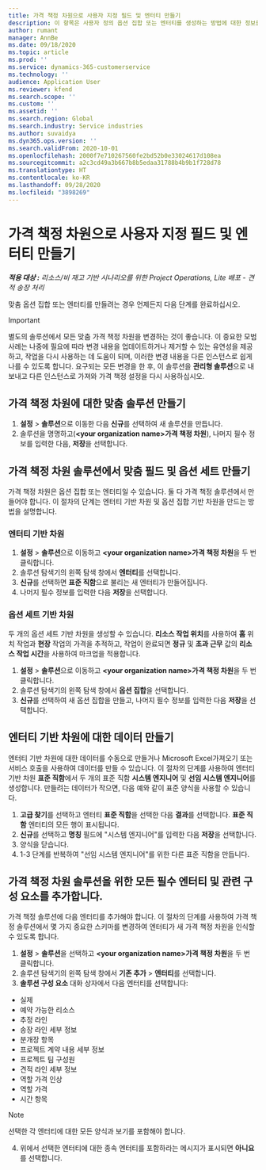 ```yaml
---
title: 가격 책정 차원으로 사용자 지정 필드 및 엔터티 만들기
description: 이 항목은 사용자 정의 옵션 집합 또는 엔터티를 생성하는 방법에 대한 정보를 제공합니다.
author: rumant
manager: AnnBe
ms.date: 09/18/2020
ms.topic: article
ms.prod: ''
ms.service: dynamics-365-customerservice
ms.technology: ''
audience: Application User
ms.reviewer: kfend
ms.search.scope: ''
ms.custom: ''
ms.assetid: ''
ms.search.region: Global
ms.search.industry: Service industries
ms.author: suvaidya
ms.dyn365.ops.version: ''
ms.search.validFrom: 2020-10-01
ms.openlocfilehash: 2000f7e710267560fe2bd52b0e33024617d108ea
ms.sourcegitcommit: a2c3cd49a3b667b8b5edaa31788b4b9b1f728d78
ms.translationtype: HT
ms.contentlocale: ko-KR
ms.lasthandoff: 09/28/2020
ms.locfileid: "3898269"
---
```

# <a name="create-custom-fields-and-entities-as-pricing-dimensions"></a>가격 책정 차원으로 사용자 지정 필드 및 엔터티 만들기

_**적용 대상 :** 리소스/비 재고 기반 시나리오를 위한 Project Operations, Lite 배포 - 견적 송장 처리_

맞춤 옵션 집합 또는 엔터티를 만들려는 경우 언제든지 다음 단계를 완료하십시오.

> [!IMPORTANT]
> 별도의 솔루션에서 모든 맞춤 가격 책정 차원을 변경하는 것이 좋습니다. 이 중요한 모범 사례는 나중에 필요에 따라 변경 내용을 업데이트하거나 제거할 수 있는 유연성을 제공하고, 작업을 다시 사용하는 데 도움이 되며, 이러한 변경 내용을 다른 인스턴스로 쉽게 나를 수 있도록 합니다. 요구되는 모든 변경을 한 후, 이 솔루션을 **관리형 솔루션**으로 내보내고 다른 인스턴스로 가져와 가격 책정 설정을 다시 사용하십시오.


## <a name="create-a-custom-solution-for-pricing-dimensions"></a>가격 책정 차원에 대한 맞춤 솔루션 만들기
1. **설정** > **솔루션**으로 이동한 다음 **신규**를 선택하여 새 솔루션을 만듭니다. 
2. 솔루션을 명명하고(**\<your organization name>가격 책정 차원**), 나머지 필수 정보를 입력한 다음, **저장**을 선택합니다.
  
## <a name="create-custom-fields-and-option-sets-in-the-pricing-dimension-solution"></a>가격 책정 차원 솔루션에서 맞춤 필드 및 옵션 세트 만들기

가격 책정 차원은 옵션 집합 또는 엔터티일 수 있습니다. 둘 다 가격 책정 솔루션에서 만들어야 합니다. 이 절차의 단계는 엔터티 기반 차원 및 옵션 집합 기반 차원을 만드는 방법을 설명합니다.

### <a name="entity-based-dimensions"></a>엔터티 기반 차원

1. **설정** > **솔루션**으로 이동하고 **\<your organization name>가격 책정 차원**을 두 번 클릭합니다.
2. 솔루션 탐색기의 왼쪽 탐색 창에서 **엔터티**를 선택합니다.
3. **신규**를 선택하면 **표준 직함**으로 불리는 새 엔터티가 만들어집니다. 
4. 나머지 필수 정보를 입력한 다음 **저장**을 선택합니다.


### <a name="option-set-based-dimensions"></a>옵션 세트 기반 차원 
두 개의 옵션 세트 기반 차원을 생성할 수 있습니다. **리소스 작업 위치**를 사용하여 **홈** 위치 작업과 **현장** 작업의 가격을 추적하고, 작업이 완료되면 **정규** 및 **초과 근무** 값의 **리소스 작업 시간**을 사용하여 마크업을 적용합니다.


1. **설정** > **솔루션**으로 이동하고 **\<your organization name>가격 책정 차원**을 두 번 클릭합니다. 
2. 솔루션 탐색기의 왼쪽 탐색 창에서 **옵션 집합**을 선택합니다. 
3. **신규**를 선택하여 새 옵션 집합을 만들고, 나머지 필수 정보를 입력한 다음 **저장**을 선택합니다.

## <a name="create-data-for-entity-based-dimensions"></a>엔터티 기반 차원에 대한 데이터 만들기

엔터티 기반 차원에 대한 데이터를 수동으로 만들거나 Microsoft Excel가져오기 또는 서비스 호출을 사용하여 데이터를 만들 수 있습니다. 이 절차의 단계를 사용하여 엔터티 기반 차원 **표준 직함**에서 두 개의 표준 직함 **시스템 엔지니어** 및 **선임 시스템 엔지니어**를 생성합니다. 만들려는 데이터가 작으면, 다음 예와 같이 표준 양식을 사용할 수 있습니다.

1. **고급 찾기**를 선택하고 엔터티 **표준 직함**을 선택한 다음 **결과**를 선택합니다. **표준 직함** 엔터티의 모든 행이 표시됩니다.
2. **신규**를 선택하고 **명칭** 필드에 "시스템 엔지니어"를 입력한 다음 **저장**을 선택합니다.
3. 양식을 닫습니다. 
4. 1-3 단계를 반복하여 "선임 시스템 엔지니어"를 위한 다른 표준 직함을 만듭니다.

## <a name="add-all-required-entities-and-related-components-to-the-pricing-dimension-solution"></a>가격 책정 차원 솔루션을 위한 모든 필수 엔터티 및 관련 구성 요소를 추가합니다.
가격 책정 솔루션에 다음 엔터티를 추가해야 합니다. 이 절차의 단계를 사용하여 가격 책정 솔루션에서 몇 가지 중요한 스키마를 변경하여 엔터티가 새 가격 책정 차원을 인식할 수 있도록 합니다.

1. **설정** > **솔루션**을 선택하고 **\<your organization name>가격 책정 차원**을 두 번 클릭합니다. 
2. 솔루션 탐색기의 왼쪽 탐색 창에서 **기존 추가** > **엔터티**를 선택합니다.
3. **솔루션 구성 요소** 대화 상자에서 다음 엔터티를 선택합니다:

  - 실제
  - 예약 가능한 리소스
  - 추정 라인
  - 송장 라인 세부 정보
  - 분개장 항목
  - 프로젝트 계약 내용 세부 정보
  - 프로젝트 팀 구성원
  - 견적 라인 세부 정보
  - 역할 가격 인상
  - 역할 가격 
  - 시간 항목 


> [!NOTE]
> 선택한 각 엔터티에 대한 모든 양식과 보기를 포함해야 합니다.

4. 위에서 선택한 엔터티에 대한 종속 엔터티를 포함하라는 메시지가 표시되면 **아니요**를 선택합니다.

